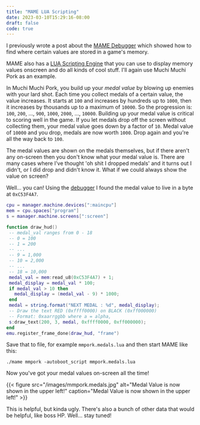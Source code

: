 ```yaml
---
title: "MAME LUA Scripting"
date: 2023-03-10T15:29:16-08:00
draft: false
code: true
---
```


I previously wrote a post about the [MAME Debugger](/posts/mame-debugger-intro/) which showed how to find where certain values are stored in a game's memory.

MAME also has a [LUA Scripting Engine](https://docs.mamedev.org/techspecs/luaengine.html) that you can use to display memory values onscreen and do all kinds of cool stuff. I'll again use Muchi Muchi Pork as an example.

In Muchi Muchi Pork, you build up your *medal value* by blowing up enemies with your lard shot. Each time you collect medals of a certain value, the value increases. It starts at `100` and increases by hundreds up to `1000`, then it increases by thousands up to a maximum of `10000`. So the progression is: `100`, `200`, ..., `900`, `1000`, `2000`, ..., `10000`. Building up your medal value is critical to scoring well in the game. If you let medals drop off the screen without collecting them, your medal value goes down by a factor of `10`. Medal value of `10000` and you drop, medals are now worth `1000`. Drop again and you're all the way back to `100`.

The medal values are shown on the medals themselves, but if there aren't any on-screen then you don't know what your medal value is. There are many cases where I've thought 'oh shit I dropped medals' and it turns out I didn't, or I did drop and didn't know it. What if we could always show the value on screen?

Well... you can! Using the [debugger](/posts/mame-debugger-intro/) I found the medal value to live in a byte at `0xC53F4A7`.

```lua
cpu = manager.machine.devices[":maincpu"]
mem = cpu.spaces["program"]
s = manager.machine.screens[":screen"]

function draw_hud()
 -- medal_val ranges from 0 - 18
 -- 0 = 100
 -- 1 = 200
 -- ...
 -- 9 = 1,000
 -- 10 = 2,000
 -- ...
 -- 18 = 10,000
 medal_val = mem:read_u8(0xC53F4A7) + 1;
 medal_display = medal_val * 100;
 if medal_val > 10 then
   medal_display = (medal_val - 9) * 1000;
 end
 medal = string.format("NEXT MEDAL : %d", medal_display);
 -- Draw the text RED (0xffff0000) on BLACK (0xff000000)
 -- Format: 0xaarrggbb where a = alpha,
 s:draw_text(200, 3, medal, 0xffff0000, 0xff000000);
end
emu.register_frame_done(draw_hud, "frame")
```

Save that to file, for example `mmpork.medals.lua` and then start MAME like this:

```text
./mame mmpork -autoboot_script mmpork.medals.lua
```

Now you've got your medal values on-screen all the time!

{{< figure src="/images/mmpork.medals.jpg" alt="Medal Value is now shown in the upper left!" caption="Medal Value is now shown in the upper left!" >}}

This is helpful, but kinda ugly. There's also a bunch of other data that would be helpful, like boss HP. Well... stay tuned!
